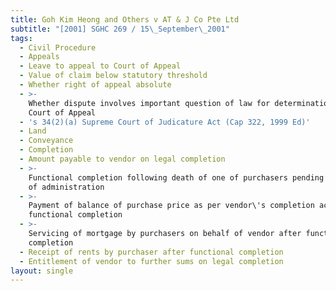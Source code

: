 ```yaml
---
title: Goh Kim Heong and Others v AT & J Co Pte Ltd
subtitle: "[2001] SGHC 269 / 15\_September\_2001"
tags:
  - Civil Procedure
  - Appeals
  - Leave to appeal to Court of Appeal
  - Value of claim below statutory threshold
  - Whether right of appeal absolute
  - >-
    Whether dispute involves important question of law for determination by
    Court of Appeal
  - 's 34(2)(a) Supreme Court of Judicature Act (Cap 322, 1999 Ed)'
  - Land
  - Conveyance
  - Completion
  - Amount payable to vendor on legal completion
  - >-
    Functional completion following death of one of purchasers pending letters
    of administration
  - >-
    Payment of balance of purchase price as per vendor\'s completion account on
    functional completion
  - >-
    Servicing of mortgage by purchasers on behalf of vendor after functional
    completion
  - Receipt of rents by purchaser after functional completion
  - Entitlement of vendor to further sums on legal completion
layout: single
---
```


